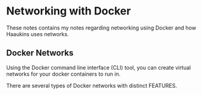 # Networking with Docker

These notes contains my notes regarding networking using Docker and how Haaukins uses networks.

## Docker Networks

Using the Docker command line interface (CLI) tool, you can create virtual networks for your docker containers to run in.

There are several types of Docker networks with distinct FEATURES.

